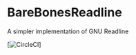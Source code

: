 # BareBonesReadline
A simpler implementation of GNU Readline

[![CircleCI](https://circleci.com/gh/H3xept/BareBonesReadline/tree/master.svg?style=svg&circle-token=3b5d2fa179dd2f54973ac420846b50272a2cb7bc)]

